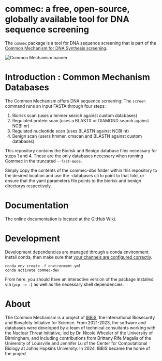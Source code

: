 # commec: a free, open-source, globally available tool for DNA sequence screening

The `commec` package is a tool for DNA sequence screening that is part of the
[Common Mechanism for DNA Synthesis screening](https://ibbis.bio/common-mechanism/).

![Common Mechanism banner](https://ibbis.bio/wp-content/uploads/2024/05/commec-v0.1.0-banner.png)

Introduction : Common Mechanism Databases
============
The Common Mechanism offers DNA sequence screening:
The `screen` command runs an input FASTA through four steps:

  1. Biorisk scan (uses a hmmer search against custom databases)
  2. Regulated protein scan (uses a BLASTX or DIAMOND search against NCBI nr)
  3. Regulated nucleotide scan (uses BLASTN against NCBI nt)
  4. Benign scan (users hmmer, cmscan and BLASTN against custom databases)

This repository contains the Biorisk and Benign database files necessary for steps 1 and 4. These are the only databases necessary when running Commec in the truncated `--fast-mode`.

Simply copy the contents of the commec-dbs folder within this repository to the desired location and use the -databases cli to point to that fold, or ensure that the yaml parameters file points to the biorisk and benign directorys respectively.

Documentation
=============
The online documentation is located at the
[GitHub Wiki](https://github.com/ibbis-screening/common-mechanism/wiki).

Development
=======
Development dependencies are managed through a conda environment. Install conda, then make sure
that [your channels are configured correctly](http://bioconda.github.io/).

```
conda env create -f environment.yml
conda activate commec-dev
```

From here, you should have an interactive version of the package installed via (`pip -e .`) as well
as the necessary shell dependencies.

About
=====
The Common Mechanism is a project of [IBBIS](https://ibbis.bio), the International Biosecurity and
Biosafety Initiative for Science. From 2021-2023, the software and databases were developed by a
team of technical consultants working with the Nuclear Threat Initiative, led by Dr. Nicole Wheeler
of the University of Birmingham, and including contributions from Brittany Rife Magalis of the
University of Louisville and Jennifer Lu of the Center for Computational Biology at Johns Hopkins
University. In 2024, IBBIS became the home of the project
